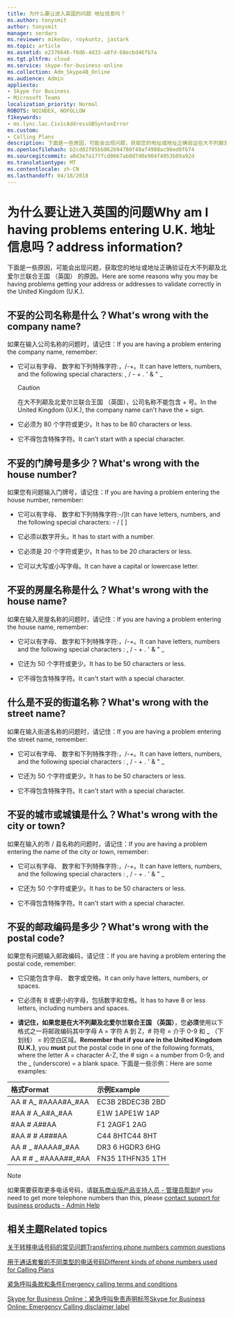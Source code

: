 ```yaml
---
title: 为什么要让进入英国的问题 地址信息吗？
ms.author: tonysmit
author: tonysmit
manager: serdars
ms.reviewer: mikedav, roykuntz, jastark
ms.topic: article
ms.assetid: e2376646-f0d6-4d33-a8fd-68ecbd46fb7a
ms.tgt.pltfrm: cloud
ms.service: skype-for-business-online
ms.collection: Adm_Skype4B_Online
ms.audience: Admin
appliesto:
- Skype for Business
- Microsoft Teams
localization_priority: Normal
ROBOTS: NOINDEX, NOFOLLOW
f1keywords:
- ms.lync.lac.CivicAddressGBSyntaxError
ms.custom:
- Calling Plans
description: 下面是一些原因，可能会出现问题，获取您的地址或地址正确验证在大不列颠及北爱尔兰联合王国 （英国） 的原因。
ms.openlocfilehash: b2cd02f05bb062b94780f49af4908ac90ed0f674
ms.sourcegitcommit: a0d3e7a177fcd0667ab0d7d0e904f4053b09a92d
ms.translationtype: MT
ms.contentlocale: zh-CN
ms.lasthandoff: 04/18/2018
---
```

# <a name="why-am-i-having-problems-entering-uk-address-information"></a><span data-ttu-id="6fd37-104">为什么要让进入英国的问题</span><span class="sxs-lookup"><span data-stu-id="6fd37-104">Why am I having problems entering U.K.</span></span> <span data-ttu-id="6fd37-105">地址信息吗？</span><span class="sxs-lookup"><span data-stu-id="6fd37-105">address information?</span></span>

<span data-ttu-id="6fd37-106">下面是一些原因，可能会出现问题，获取您的地址或地址正确验证在大不列颠及北爱尔兰联合王国 （英国） 的原因。</span><span class="sxs-lookup"><span data-stu-id="6fd37-106">Here are some reasons why you may be having problems getting your address or addresses to validate correctly in the United Kingdom (U.K.).</span></span>
  
## <a name="whats-wrong-with-the-company-name"></a><span data-ttu-id="6fd37-107">不妥的公司名称是什么？</span><span class="sxs-lookup"><span data-stu-id="6fd37-107">What's wrong with the company name?</span></span>

<span data-ttu-id="6fd37-108">如果在输入公司名称的问题时，请记住：</span><span class="sxs-lookup"><span data-stu-id="6fd37-108">If you are having a problem entering the company name, remember:</span></span>
  
- <span data-ttu-id="6fd37-109">它可以有字母、 数字和下列特殊字符:，/-+。</span><span class="sxs-lookup"><span data-stu-id="6fd37-109">It can have letters, numbers, and the following special characters: , / - + .</span></span> <span data-ttu-id="6fd37-110">' &amp; " _</span><span class="sxs-lookup"><span data-stu-id="6fd37-110"></span></span> 
    
    > [!CAUTION]
    > <span data-ttu-id="6fd37-111">在大不列颠及北爱尔兰联合王国 （英国），公司名称不能包含 + 号。</span><span class="sxs-lookup"><span data-stu-id="6fd37-111">In the United Kingdom (U.K.), the company name can't have the + sign.</span></span> 
  
- <span data-ttu-id="6fd37-112">它必须为 80 个字符或更少。</span><span class="sxs-lookup"><span data-stu-id="6fd37-112">It has to be 80 characters or less.</span></span>
    
- <span data-ttu-id="6fd37-113">它不得包含特殊字符。</span><span class="sxs-lookup"><span data-stu-id="6fd37-113">It can't start with a special character.</span></span>
    
## <a name="whats-wrong-with-the-house-number"></a><span data-ttu-id="6fd37-114">不妥的门牌号是多少？</span><span class="sxs-lookup"><span data-stu-id="6fd37-114">What's wrong with the house number?</span></span>

<span data-ttu-id="6fd37-115">如果您有问题输入门牌号，请记住：</span><span class="sxs-lookup"><span data-stu-id="6fd37-115">If you are having a problem entering the house number, remember:</span></span>
  
- <span data-ttu-id="6fd37-116">它可以有字母、 数字和下列特殊字符:-/]</span><span class="sxs-lookup"><span data-stu-id="6fd37-116">It can have letters, numbers, and the following special characters: - / [ ]</span></span>
    
- <span data-ttu-id="6fd37-117">它必须以数字开头。</span><span class="sxs-lookup"><span data-stu-id="6fd37-117">It has to start with a number.</span></span>
    
- <span data-ttu-id="6fd37-118">它必须是 20 个字符或更少。</span><span class="sxs-lookup"><span data-stu-id="6fd37-118">It has to be 20 characters or less.</span></span>
    
- <span data-ttu-id="6fd37-119">它可以大写或小写字母。</span><span class="sxs-lookup"><span data-stu-id="6fd37-119">It can have a capital or lowercase letter.</span></span>
    
## <a name="whats-wrong-with-the-house-name"></a><span data-ttu-id="6fd37-120">不妥的房屋名称是什么？</span><span class="sxs-lookup"><span data-stu-id="6fd37-120">What's wrong with the house name?</span></span>

<span data-ttu-id="6fd37-121">如果在输入房屋名称的问题时，请记住：</span><span class="sxs-lookup"><span data-stu-id="6fd37-121">If you are having a problem entering the house name, remember:</span></span>
  
- <span data-ttu-id="6fd37-122">它可以有字母、 数字和下列特殊字符:，/-+。</span><span class="sxs-lookup"><span data-stu-id="6fd37-122">It can have letters, numbers and the following special characters : , / - + .</span></span> <span data-ttu-id="6fd37-123">' &amp; " _</span><span class="sxs-lookup"><span data-stu-id="6fd37-123"></span></span>
    
- <span data-ttu-id="6fd37-124">它还为 50 个字符或更少。</span><span class="sxs-lookup"><span data-stu-id="6fd37-124">It has to be 50 characters or less.</span></span>
    
- <span data-ttu-id="6fd37-125">它不得包含特殊字符。</span><span class="sxs-lookup"><span data-stu-id="6fd37-125">It can't start with a special character.</span></span>
    
## <a name="whats-wrong-with-the-street-name"></a><span data-ttu-id="6fd37-126">什么是不妥的街道名称？</span><span class="sxs-lookup"><span data-stu-id="6fd37-126">What's wrong with the street name?</span></span>

<span data-ttu-id="6fd37-127">如果在输入街道名称的问题时，请记住：</span><span class="sxs-lookup"><span data-stu-id="6fd37-127">If you are having a problem entering the street name, remember:</span></span>
  
- <span data-ttu-id="6fd37-128">它可以有字母、 数字和下列特殊字符:，/-+。</span><span class="sxs-lookup"><span data-stu-id="6fd37-128">It can have letters, numbers, and the following special characters : , / - + .</span></span> <span data-ttu-id="6fd37-129">' &amp; " _</span><span class="sxs-lookup"><span data-stu-id="6fd37-129"></span></span> 
    
- <span data-ttu-id="6fd37-130">它还为 50 个字符或更少。</span><span class="sxs-lookup"><span data-stu-id="6fd37-130">It has to be 50 characters or less.</span></span>
    
- <span data-ttu-id="6fd37-131">它不得包含特殊字符。</span><span class="sxs-lookup"><span data-stu-id="6fd37-131">It can't start with a special character.</span></span> 
    
## <a name="whats-wrong-with-the-city-or-town"></a><span data-ttu-id="6fd37-132">不妥的城市或城镇是什么？</span><span class="sxs-lookup"><span data-stu-id="6fd37-132">What's wrong with the city or town?</span></span>

<span data-ttu-id="6fd37-133">如果在输入的市 / 县名称的问题时，请记住：</span><span class="sxs-lookup"><span data-stu-id="6fd37-133">If you are having a problem entering the name of the city or town, remember:</span></span>
  
- <span data-ttu-id="6fd37-134">它可以有字母、 数字和下列特殊字符:，/-+。</span><span class="sxs-lookup"><span data-stu-id="6fd37-134">It can have letters, numbers, and the following special characters : , / - + .</span></span> <span data-ttu-id="6fd37-135">' &amp; " _</span><span class="sxs-lookup"><span data-stu-id="6fd37-135"></span></span>
    
- <span data-ttu-id="6fd37-136">它还为 50 个字符或更少。</span><span class="sxs-lookup"><span data-stu-id="6fd37-136">It has to be 50 characters or less.</span></span>
    
- <span data-ttu-id="6fd37-137">它不得包含特殊字符。</span><span class="sxs-lookup"><span data-stu-id="6fd37-137">It can't start with a special character.</span></span> 
    
## <a name="whats-wrong-with-the-postal-code"></a><span data-ttu-id="6fd37-138">不妥的邮政编码是多少？</span><span class="sxs-lookup"><span data-stu-id="6fd37-138">What's wrong with the postal code?</span></span>

<span data-ttu-id="6fd37-139">如果您有问题输入邮政编码，请记住：</span><span class="sxs-lookup"><span data-stu-id="6fd37-139">If you are having a problem entering the postal code, remember:</span></span>
  
- <span data-ttu-id="6fd37-140">它只能包含字母、 数字或空格。</span><span class="sxs-lookup"><span data-stu-id="6fd37-140">It can only have letters, numbers, or spaces.</span></span>
    
- <span data-ttu-id="6fd37-141">它必须有 8 或更小的字母，包括数字和空格。</span><span class="sxs-lookup"><span data-stu-id="6fd37-141">It has to have 8 or less letters, including numbers and spaces.</span></span>
    
- <span data-ttu-id="6fd37-142">**请记住，如果您是在大不列颠及北爱尔兰联合王国 （英国）**，您**必须**使用以下格式之一将邮政编码其中字母 A = 字符 A 到 Z，# 符号 = 介于 0-9 和 _ （下划线） = 的空白区域。</span><span class="sxs-lookup"><span data-stu-id="6fd37-142">**Remember that if you are in the United Kingdom (U.K.)**, you **must** put the postal code in one of the following formats, where the letter A = character A-Z, the # sign = a number from 0-9, and the _ (underscore) = a blank space.</span></span> <span data-ttu-id="6fd37-143">下面是一些示例：</span><span class="sxs-lookup"><span data-stu-id="6fd37-143">Here are some examples:</span></span>
    
|<span data-ttu-id="6fd37-144">**格式**</span><span class="sxs-lookup"><span data-stu-id="6fd37-144">**Format**</span></span>|<span data-ttu-id="6fd37-145">**示例**</span><span class="sxs-lookup"><span data-stu-id="6fd37-145">**Example**</span></span>|
|:-----|:-----|
|<span data-ttu-id="6fd37-146">AA # A_ #AA</span><span class="sxs-lookup"><span data-stu-id="6fd37-146">AA#A_#AA</span></span>  <br/> |<span data-ttu-id="6fd37-147">EC3B 2BD</span><span class="sxs-lookup"><span data-stu-id="6fd37-147">EC3B 2BD</span></span>  <br/> |
|<span data-ttu-id="6fd37-148">#AA # A_</span><span class="sxs-lookup"><span data-stu-id="6fd37-148">A#A_#AA</span></span>  <br/> |<span data-ttu-id="6fd37-149">E1W 1AP</span><span class="sxs-lookup"><span data-stu-id="6fd37-149">E1W 1AP</span></span>  <br/> |
|<span data-ttu-id="6fd37-150">#AA # _</span><span class="sxs-lookup"><span data-stu-id="6fd37-150">A#_#AA</span></span>  <br/> |<span data-ttu-id="6fd37-151">F1 2AG</span><span class="sxs-lookup"><span data-stu-id="6fd37-151">F1 2AG</span></span>  <br/> |
|<span data-ttu-id="6fd37-152">#AA # # _</span><span class="sxs-lookup"><span data-stu-id="6fd37-152">A##_#AA</span></span>  <br/> |<span data-ttu-id="6fd37-153">C44 8HT</span><span class="sxs-lookup"><span data-stu-id="6fd37-153">C44 8HT</span></span>  <br/> |
|<span data-ttu-id="6fd37-154">AA # _ #AA</span><span class="sxs-lookup"><span data-stu-id="6fd37-154">AA#_#AA</span></span>  <br/> |<span data-ttu-id="6fd37-155">DR3 6 HG</span><span class="sxs-lookup"><span data-stu-id="6fd37-155">DR3 6HG</span></span>  <br/> |
|<span data-ttu-id="6fd37-156">AA # # _ #AA</span><span class="sxs-lookup"><span data-stu-id="6fd37-156">AA##_#AA</span></span>  <br/> |<span data-ttu-id="6fd37-157">FN35 1TH</span><span class="sxs-lookup"><span data-stu-id="6fd37-157">FN35 1TH</span></span>  <br/> |

> [!NOTE]
> <span data-ttu-id="6fd37-158">如果需要获取更多电话号码，请[联系商业版产品支持人员 - 管理员帮助](https://support.office.com/article/32a17ca7-6fa0-4870-8a8d-e25ba4ccfd4b)</span><span class="sxs-lookup"><span data-stu-id="6fd37-158">If you need to get more telephone numbers than this, please [contact support for business products - Admin Help](https://support.office.com/article/32a17ca7-6fa0-4870-8a8d-e25ba4ccfd4b)</span></span>

   
## <a name="related-topics"></a><span data-ttu-id="6fd37-159">相关主题</span><span class="sxs-lookup"><span data-stu-id="6fd37-159">Related topics</span></span>
[<span data-ttu-id="6fd37-160">关于转移电话号码的常见问题</span><span class="sxs-lookup"><span data-stu-id="6fd37-160">Transferring phone numbers common questions</span></span>](transferring-phone-numbers-common-questions.md)

[<span data-ttu-id="6fd37-161">用于通话套餐的不同类型的电话号码</span><span class="sxs-lookup"><span data-stu-id="6fd37-161">Different kinds of phone numbers used for Calling Plans</span></span>](different-kinds-of-phone-numbers-used-for-calling-plans.md)

[<span data-ttu-id="6fd37-162">紧急呼叫条款和条件</span><span class="sxs-lookup"><span data-stu-id="6fd37-162">Emergency calling terms and conditions</span></span>](emergency-calling-terms-and-conditions.md)

[<span data-ttu-id="6fd37-163">Skype for Business Online：紧急呼叫免责声明标签</span><span class="sxs-lookup"><span data-stu-id="6fd37-163">Skype for Business Online: Emergency Calling disclaimer label</span></span>](https://go.microsoft.com/fwlink/?LinkID=692099)

  
 